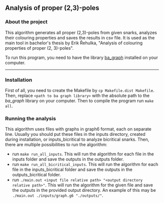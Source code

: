 ## Analysis of proper (2,3)-poles

### About the project

This algorithm generates all proper (2,3)-poles from given snarks, analyzes their colouring
properties and saves the results in csv file. It is used as the main tool in bachelor's thesis by Erik
Řehulka, "Analysis of colouring properties of proper (2, 3)-poles".

To run this program, you need to have the library [ba_graph](https://bitbucket.org/relatko/ba-graph/src/master/) 
installed on your computer.

---

### Installation

First of all, you need to create the Makefile by `cp Makefile.dist Makefile`. Then, 
replace `<path to ba graph library>` with the absolute path to the _ba_graph_ library on your 
computer. Then to compile the program run `make all`.

### Running the analysis

This algorithm uses files with graphs in graph6 format, each on separate line. Usually
you should put these files in the inputs directory, created during installation, or 
inputs_bicritical to analyze bicritical snarks. Then, there are multiple possibilities 
to run the algorithm:
- run `make run_all_inputs`. This will run the algorithm for each file in the inputs folder 
  and save the outputs in the outputs folder.
- run `make run_all_bicritical_inputs`. This will run the algorithm for each file in the 
  inputs_bicritical folder and save the outputs in the outputs_bicritical folder.
- run `./main.out <input file relative path> "<output directory relative path>"`. This will
  run the algorithm for the given file and save the outputs in the provided output directory.
  An example of this may be `./main.out ./inputs/graph.g6 "./outputs/"`.